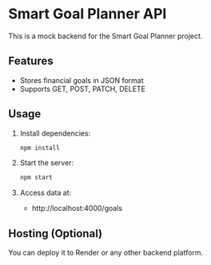 # Smart Goal Planner API

This is a mock backend for the Smart Goal Planner project.

## Features
- Stores financial goals in JSON format
- Supports GET, POST, PATCH, DELETE

## Usage

1. Install dependencies:
   ```bash
   npm install
   ```

2. Start the server:
   ```bash
   npm start
   ```

3. Access data at:
   - http://localhost:4000/goals

## Hosting (Optional)
You can deploy it to Render or any other backend platform.
